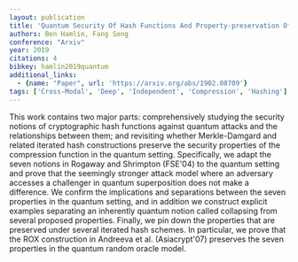 ```yaml
---
layout: publication
title: 'Quantum Security Of Hash Functions And Property-preservation Of Iterated Hashing'
authors: Ben Hamlin, Fang Song
conference: "Arxiv"
year: 2019
citations: 4
bibkey: hamlin2019quantum
additional_links:
  - {name: "Paper", url: 'https://arxiv.org/abs/1902.08709'}
tags: ['Cross-Modal', 'Deep', 'Independent', 'Compression', 'Hashing']
---
```

This work contains two major parts: comprehensively studying the security
notions of cryptographic hash functions against quantum attacks and the
relationships between them; and revisiting whether Merkle-Damgard and related
iterated hash constructions preserve the security properties of the compression
function in the quantum setting. Specifically, we adapt the seven notions in
Rogaway and Shrimpton (FSE'04) to the quantum setting and prove that the
seemingly stronger attack model where an adversary accesses a challenger in
quantum superposition does not make a difference. We confirm the implications
and separations between the seven properties in the quantum setting, and in
addition we construct explicit examples separating an inherently quantum notion
called collapsing from several proposed properties. Finally, we pin down the
properties that are preserved under several iterated hash schemes. In
particular, we prove that the ROX construction in Andreeva et al.
(Asiacrypt'07) preserves the seven properties in the quantum random oracle
model.
